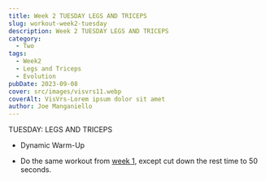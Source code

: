 ```yaml
---
title: Week 2 TUESDAY LEGS AND TRICEPS
slug: workout-week2-tuesday
description: Week 2 TUESDAY LEGS AND TRICEPS
category:
  - Two
tags:
  - Week2
  - Legs and Triceps
  - Evolution  
pubDate: 2023-09-08
cover: src/images/visvrs11.webp
coverAlt: VisVrs-Lorem ipsum dolor sit amet
author: Joe Manganiello
---
```


TUESDAY: LEGS AND TRICEPS

- Dynamic Warm-Up 

- Do the same workout from <a href="/workout-week1-tuesday/">week 1</a>, except cut down the rest time to 50 seconds.